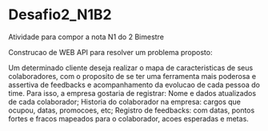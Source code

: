 # Desafio2_N1B2
Atividade para compor a nota N1 do 2 Bimestre

Construcao de WEB API para resolver um problema proposto:

Um determinado cliente deseja realizar o mapa de caracteristicas de seus colaboradores, com o proposito de se ter uma ferramenta mais poderosa e assertiva de feedbacks e acompanhamento da evolucao de cada pessoa do time. Para isso, a empresa gostaria de registrar: Nome e dados atualizados de cada colaborador; Historia do colaborador na empresa: cargos que ocupou, datas, promocoes, etc; Registro de feedbacks: com datas, pontos fortes e fracos mapeados para o colaborador, acoes esperadas e metas.
